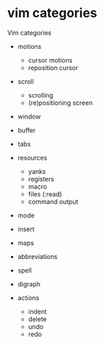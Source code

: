 # vim categories


Vim categories
- motions
  - cursor motions
  - reposition cursor
- scroll
  - scrolling
  - (re)positioning screen
- window
- buffer
- tabs
- resources
  - yanks
  - registers
  - macro
  - files (:read)
  - command output
- mode
- insert

- maps
- abbreviations

- spell
- digraph

- actions
  - indent
  - delete
  - undo
  - redo
